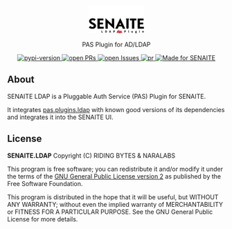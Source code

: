 <div align="center">
  <a href="https://github.com/senaite/senaite.ldap">
    <img src="../static/senaite.ldap.png" alt="SENAITE LDAP" height="64" />
  </a>
  <p>PAS Plugin for AD/LDAP</p>

  <div>
    <a href="https://pypi.python.org/pypi/senaite.ldap">
      <img src="https://img.shields.io/pypi/v/senaite.ldap.svg?style=flat-square" alt="pypi-version" />
    </a>
    <a href="https://github.com/senaite/senaite.ldap/pulls">
      <img src="https://img.shields.io/github/issues-pr/senaite/senaite.ldap.svg?style=flat-square" alt="open PRs" />
    </a>
    <a href="https://github.com/senaite/senaite.ldap/issues">
      <img src="https://img.shields.io/github/issues/senaite/senaite.ldap.svg?style=flat-square" alt="open Issues" />
    </a>
    <a href="#">
      <img src="https://img.shields.io/badge/PRs-welcome-brightgreen.svg?style=flat-square" alt="pr" />
    </a>
    <a href="https://www.senaite.com">
      <img src="https://img.shields.io/badge/Made%20for%20SENAITE-%E2%AC%A1-lightgrey.svg" alt="Made for SENAITE" />
    </a>
  </div>
</div>


## About

SENAITE LDAP is a Pluggable Auth Service (PAS) Plugin for SENAITE.

It integrates [pas.plugins.ldap](https://github.com/collective/pas.plugins.ldap)
with known good versions of its dependencies and integrates it into the SENAITE
UI.


## License

**SENAITE.LDAP** Copyright (C) RIDING BYTES & NARALABS

This program is free software; you can redistribute it and/or modify it under
the terms of the [GNU General Public License version
2](https://github.com/senaite/senaite.ldap/blob/master/docs/LICENSE.md)
as published by the Free Software Foundation.

This program is distributed in the hope that it will be useful,
but WITHOUT ANY WARRANTY; without even the implied warranty of
MERCHANTABILITY or FITNESS FOR A PARTICULAR PURPOSE. See the
GNU General Public License for more details.
